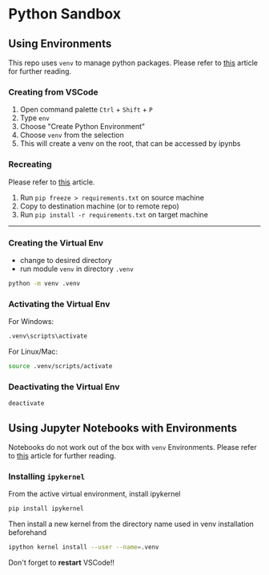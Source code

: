# Python Sandbox

## Using Environments
This repo uses `venv` to manage python packages. Please refer to [this](https://codesolid.com/what-is-a-python-package/#htoc-i) article for further reading.

### Creating from VSCode
1. Open command palette `Ctrl` + `Shift` + `P`
2. Type `env`
3. Choose "Create Python Environment"
4. Choose `venv` from the selection
5. This will create a venv on the root, that can be accessed by ipynbs

### Recreating 
Please refer to [this](https://stackoverflow.com/questions/9207430/how-to-copy-clone-a-virtual-environment-from-server-to-local-machine) article.
1. Run `pip freeze > requirements.txt` on source machine
2. Copy to destination machine (or to remote repo)
3. Run `pip install -r requirements.txt` on target machine

---
### Creating the Virtual Env
  - change to desired directory
  - run module `venv` in directory `.venv`
```bash
python -m venv .venv
```

### Activating the Virtual Env
For Windows:
```bash
.venv\scripts\activate
```

For Linux/Mac:
```bash
source .venv/scripts/activate
```

### Deactivating the Virtual Env
```
deactivate
```

## Using Jupyter Notebooks with Environments
Notebooks do not work out of the box with `venv` Environments. Please refer to [this](https://anbasile.github.io/posts/2017-06-25-jupyter-venv/) article for further reading.

### Installing `ipykernel`
From the active virtual environment, install ipykernel
```bash
pip install ipykernel
```

Then install a new kernel from the directory name used in venv installation beforehand
```bash
ipython kernel install --user --name=.venv
```

Don't forget to **restart** VSCode!!
